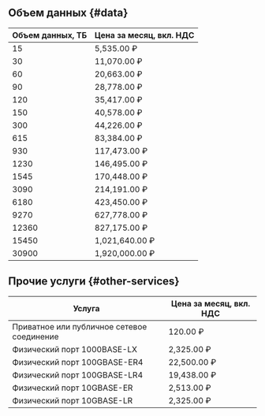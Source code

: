 ## Объем данных {#data}

| Объем данных, ТБ    | Цена за месяц, вкл. НДС  |
| ------------------- | -------------- |
| 15                  | 5,535.00 ₽     |
| 30                  | 11,070.00 ₽    |
| 60                  | 20,663.00 ₽    |
| 90                  | 28,778.00 ₽    |
| 120                 | 35,417.00 ₽    |
| 150                 | 40,578.00 ₽    |
| 300                 | 44,226.00 ₽    |
| 615                 | 83,384.00 ₽    |
| 930                 | 117,473.00 ₽   |
| 1230                | 146,495.00 ₽   |
| 1545                | 170,448.00 ₽   |
| 3090                | 214,191.00 ₽   |
| 6180                | 423,450.00 ₽   | 
| 9270                | 627,778.00 ₽   |
| 12360               | 827,175.00 ₽   |
| 15450               | 1,021,640.00 ₽ |
| 30900               | 1,920,000.00 ₽ |

## Прочие услуги {#other-services} 

| Услуга                                     | Цена за месяц, вкл. НДС |
| ------------------------------------------ | ------------- |
| Приватное или публичное сетевое соединение | 120.00 ₽      |
| Физический порт 1000BASE-LX                | 2,325.00 ₽    |
| Физический порт 100GBASE-ER4               | 22,500.00 ₽   |
| Физический порт 100GBASE-LR4               | 19,438.00 ₽   |
| Физический порт 10GBASE-ER                 | 2,513.00 ₽    |
| Физический порт 10GBASE-LR                 | 2,325.00 ₽    |